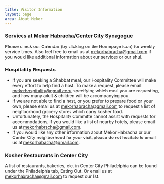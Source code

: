 ```yaml
---
title: Visitor Information
layout: page
area: About Mekor
---
```




### Services at Mekor Habracha/Center City Synagogue
Please check our Calendar (by clicking on the Homepage icon) for weekly service times.  Also feel free to email us at mekorhabracha@gmail.com if you would like additional information about our services or our shul.

### Hospitality Requests
- If you are seeking a Shabbat meal, our Hospitality Committee will make every effort to help find a host.  To make a request, please email mekorhospitality@gmail.com, specifying which meal you are requesting, and how many adult & children will be accompanying you.
- If we are not able to find a host, or you prefer to prepare food on your own, please email us at mekorhabracha@gmail.com to request a list of neighborhood grocery stores which carry kosher food.
- Unfortunately, the Hospitality Committe cannot assist with requests for accommodations.  If you would like a list of nearby hotels, please email us at mekorhabracha@gmail.com.
- If you would like any other information about Mekor Habracha or our Center City neighborhood for your visit, please do not hesitate to email us at mekorhabacha@gmail.com.

### Kosher Restaurants in Center City

A list of restaurants, bakeries, etc. in Center City Philadelphia can be found under the Philadelphia tab, Eating Out.  Or email us at mekorhabracha@gmail.com to request our list.



    
